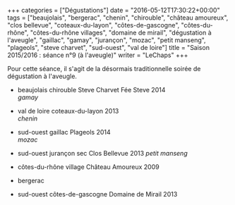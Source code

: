 +++
categories = ["Dégustations"]
date = "2016-05-12T17:30:22+00:00"
tags = ["beaujolais", "bergerac", "chenin", "chirouble", "château amoureux", "clos bellevue", "coteaux-du-layon", "côtes-de-gascogne", "côtes-du-rhône", "côtes-du-rhône villages", "domaine de mirail", "dégustation à l'aveugle", "gaillac", "gamay", "jurançon", "mozac", "petit manseng", "plageols", "steve charvet", "sud-ouest", "val de loire"] 
title = "Saison 2015/2016 : séance n°9 (à l'aveugle)"
writer = "LeChaps"
+++

Pour cette séance, il s'agit de la désormais traditionnelle soirée de dégustation à l'aveugle.

* beaujolais chirouble Steve Charvet Fée Steve 2014  
_gamay_

* val de loire coteaux-du-layon 2013  
_chenin_

* sud-ouest gaillac Plageols 2014  
_mozac_

* sud-ouest jurançon sec Clos Bellevue 2013
_petit manseng_

* côtes-du-rhône village Château Amoureux 2009

* bergerac

* sud-ouest côtes-de-gascogne Domaine de Mirail 2013
